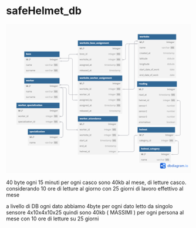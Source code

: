 # safeHelmet_db

![Esempio di immagine](./diagram.png)

40 byte ogni 15 minuti per ogni casco
sono 40kb al mese, di letture casco. considerando 10 ore di letture al giorno con 25 giorni di lavoro effettivo al mese

a livello di DB
ogni dato abbiamo 4byte per ogni dato letto da singolo sensore
4x10x4x10x25
quindi sono 40kb ( MASSIMI ) per ogni persona al mese con 10 ore di letture su 25 giorni
